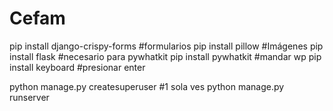 # Cefam

pip install django-crispy-forms 	#formularios
pip install pillow 	 #Imágenes
pip install flask	#necesario para pywhatkit
pip install pywhatkit	 #mandar wp
pip install keyboard	#presionar enter




python manage.py createsuperuser #1 sola ves
python manage.py runserver
